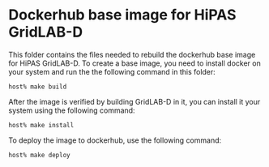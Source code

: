 # Dockerhub base image for HiPAS GridLAB-D

This folder contains the files needed to rebuild the dockerhub base image for HiPAS GridLAB-D.  To create a base image, you need to install docker on your system and run the the following command in this folder:

~~~
host% make build
~~~

After the image is verified by building GridLAB-D in it, you can install it your system using the following command:

~~~
host% make install
~~~

To deploy the image to dockerhub, use the following command:

~~~
host% make deploy
~~~
